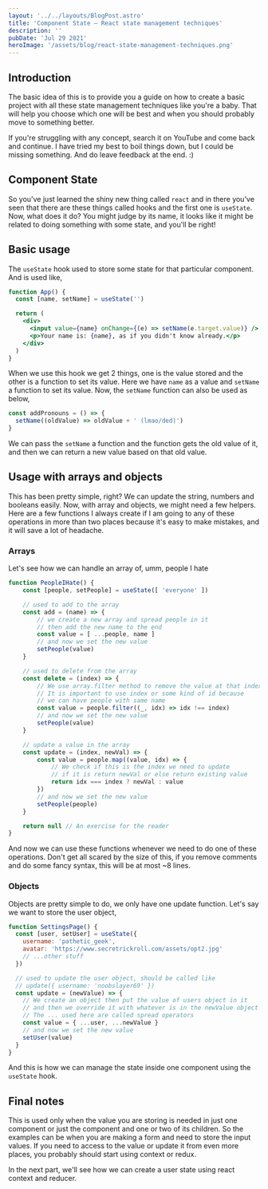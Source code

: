 ```yaml
---
layout: '../../layouts/BlogPost.astro'
title: 'Component State — React state management techniques'
description: ''
pubDate: 'Jul 29 2021'
heroImage: '/assets/blog/react-state-management-techniques.png'
---
```


## Introduction

The basic idea of this is to provide you a guide on how to create a basic project with all these state management techniques like you're a baby. That will help you choose which one will be best and when you should probably move to something better.

If you're struggling with any concept, search it on YouTube and come back and continue. I have tried my best to boil things down, but I could be missing something. And do leave feedback at the end. :)

## Component State

So you've just learned the shiny new thing called `react` and in there you've seen that there are these things called hooks and the first one is `useState`. Now, what does it do? You might judge by its name, it looks like it might be related to doing something with some state, and you'll be right!

## Basic usage

The `useState` hook used to store some state for that particular component. And is used like,

```jsx
function App() {
  const [name, setName] = useState('')

  return (
    <div>
      <input value={name} onChange={(e) => setName(e.target.value)} />
      <p>Your name is: {name}, as if you didn't know already.</p>
    </div>
  )
}
```

When we use this hook we get 2 things, one is the value stored and the other is a function to set its value. Here we have `name` as a value and `setName` a function to set its value.
Now, the `setName` function can also be used as below,

```jsx
const addPronouns = () => {
  setName((oldValue) => oldValue + ' (lmao/ded)')
}
```

We can pass the `setName` a function and the function gets the old value of it, and then we can return a new value based on that old value.

## Usage with arrays and objects

This has been pretty simple, right? We can update the string, numbers and booleans easily. Now, with array and objects, we might need a few helpers. Here are a few functions I always create if I am going to any of these operations in more than two places because it's easy to make mistakes, and it will save a lot of headache.

### Arrays

Let's see how we can handle an array of, umm, people I hate

```jsx
function PeopleIHate() {
	const [people, setPeople] = useState([ 'everyone' ])

	// used to add to the array
	const add = (name) => {
		// we create a new array and spread people in it
		// then add the new name to the end
		const value = [ ...people, name ]
		// and now we set the new value
		setPeople(value)
	}

	// used to delete from the array
	const delete = (index) => {
		// We use array.filter method to remove the value at that index
		// It is important to use index or some kind of id because
		// we can have people with same name
		const value = people.filter((_, idx) => idx !== index)
		// and now we set the new value
		setPeople(value)
	}

	// update a value in the array
	const update = (index, newVal) => {
		const value = people.map((value, idx) => {
			// We check if this is the index we need to update
			// if it is return newVal or else return existing value
			return idx === index ? newVal : value
		})
		// and now we set the new value
		setPeople(people)
	}

	return null // An exercise for the reader
}
```

And now we can use these functions whenever we need to do one of these operations.
Don't get all scared by the size of this, if you remove comments and do some fancy syntax, this will be at most ~8 lines.

### Objects

Objects are pretty simple to do, we only have one update function.
Let's say we want to store the user object,

```jsx
function SettingsPage() {
  const [user, setUser] = useState({
    username: 'pathetic_geek',
    avatar: 'https://www.secretrickroll.com/assets/opt2.jpg'
    // ...other stuff
  })

  // used to update the user object, should be called like
  // update({ username: 'noobslayer69' })
  const update = (newValue) => {
    // We create an object then put the value of users object in it
    // and then we override it with whatever is in the newValue object
    // The ... used here are called spread operators
    const value = { ...user, ...newValue }
    // and now we set the new value
    setUser(value)
  }
}
```

And this is how we can manage the state inside one component using the `useState` hook.

## Final notes

This is used only when the value you are storing is needed in just one component or just the component and one or two of its children. So the examples can be when you are making a form and need to store the input values.
If you need to access to the value or update it from even more places, you probably should start using context or redux.

In the next part, we'll see how we can create a user state using react context and reducer.
